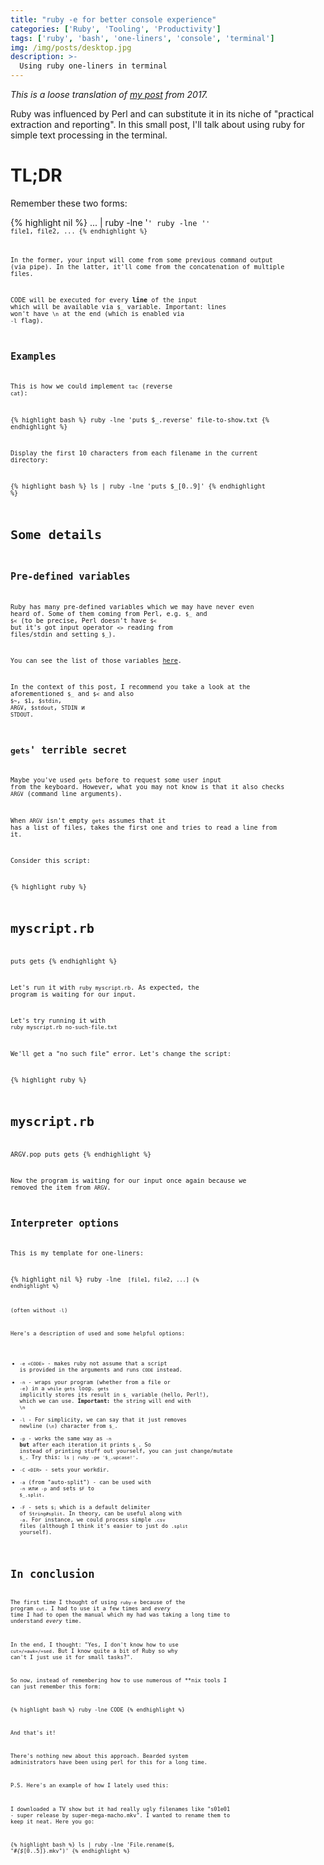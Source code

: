 ```yaml
---
title: "ruby -e for better console experience"
categories: ['Ruby', 'Tooling', 'Productivity']
tags: ['ruby', 'bash', 'one-liners', 'console', 'terminal']
img: /img/posts/desktop.jpg
description: >-
  Using ruby one-liners in terminal
---
```


*This is a loose translation of [my post](https://habr.com/en/post/339544/) from 2017.*

Ruby was influenced by Perl and can substitute it in its niche of "practical
extraction and reporting". In this small post, I'll talk about using ruby for
simple text processing in the terminal.

<!--more-->


# TL;DR

Remember these two forms:

{% highlight nil %}
... | ruby -lne '<CODE>'
ruby -lne '<CODE>' file1, file2, ...
{% endhighlight %}

In the former, your input will come from some previous command output (via
pipe). In the latter, it'll come from the concatenation of multiple files.

CODE will be executed for every **line** of the input which will be available via
`$_` variable. Important: lines won't have `\n` at the end (which is enabled via
`-l` flag).


## Examples

This is how we could implement `tac` (reverse `cat`):

{% highlight bash %}
ruby -lne 'puts $_.reverse' file-to-show.txt
{% endhighlight %}

Display the first 10 characters from each filename in the current directory:

{% highlight bash %}
ls | ruby -lne 'puts $_[0..9]'
{% endhighlight %}


# Some details


## Pre-defined variables

Ruby has many pre-defined variables which we may have never even heard
of. Some of them coming from Perl, e.g. `$_` and `$<` (to be precise, Perl
doesn't have `$<` but it's got input operator `<>` reading from files/stdin and
setting `$_`).

You can see the list of those variables [here](https://ruby-doc.org/core-2.4.2/doc/globals_rdoc.html).

In the context of this post, I recommend you take a look at the aforementioned
`$_` and `$<` and also `$~`, `$1`, `$stdin`, `ARGV`, `$stdout`, `STDIN` и
`STDOUT`.


## `gets`' terrible secret

Maybe you've used `gets` before to request some user input from the keyboard.
However, what you may not know is that it also checks `ARGV` (command line
arguments).

When `ARGV` isn't empty `gets` assumes that it has a list of files, takes the
first one and tries to read a line from it.

Consider this script:

{% highlight ruby %}
# myscript.rb
puts gets
{% endhighlight %}

Let's run it with `ruby myscript.rb`. As expected, the program is waiting for
our input.

Let's try running it with `ruby myscript.rb no-such-file.txt`

We'll get a "no such file" error. Let's change the script:

{% highlight ruby %}
# myscript.rb
ARGV.pop
puts gets
{% endhighlight %}

Now the program is waiting for our input once again because we removed the item
from `ARGV`.


## Interpreter options

This is my template for one-liners:

{% highlight nil %}
ruby -lne <CODE> [file1, file2, ...]
{% endhighlight %}

(often without `-l`)

Here's a description of used and some helpful options:

-   `-e <CODE>` - makes ruby not assume that a script is provided in the arguments
    and runs `CODE` instead.
-   `-n` - wraps your program (whether from a file or `-e`) in a `while gets`
    loop. `gets` implicitly stores its result in `$_` variable (hello, Perl!),
    which we can use. **Important:** the string will end with `\n`
-   `-l` - For simplicity, we can say that it just removes newline (`\n`)
    character from `$_`.
-   `-p` - works the same way as `-n` **but** after each iteration it prints `$_`.
    So instead of printing stuff out yourself, you can just change/mutate `$_`.
    Try this: `ls | ruby -pe '$_.upcase!'`.
-   `-C <DIR>` - sets your workdir.
-   `-a` (from "auto-split") - can be used with `-n` или `-p` and sets `$F` to
    `$_.split`.
-   `-F` - sets `$;` which is a default delimiter of `String#split`. In theory,
    can be useful along with `-a`. For instance, we could process simple `.csv`
    files (although I think it's easier to just do `.split` yourself).


# In conclusion

The first time I thought of using `ruby-e` because of the program `cut`. I had
to use it a few times and *every* time I had to open the manual which my had was
taking a long time to understand *every* time.

In the end, I thought: "Yes, I don't know how to use `cut=/=awk=/=sed`. But I
know quite a bit of Ruby so why can't I just use it for small tasks?".

So now, instead of remembering how to use numerous of \*\*nix tools I can just
remember this form:

{% highlight bash %}
ruby -lne CODE
{% endhighlight %}

And that's it!

There's nothing new about this approach. Bearded system administrators have been
using perl for this for a long time.

P.S. Here's an example of how I lately used this:

I downloaded a TV show but it had really ugly filenames like "s01e01 - super
release by super-mega-macho.mkv". I wanted to rename them to keep it neat. Here
you go:

{% highlight bash %}
ls | ruby -lne 'File.rename($_, "#{$_[0..5]}.mkv")'
{% endhighlight %}
